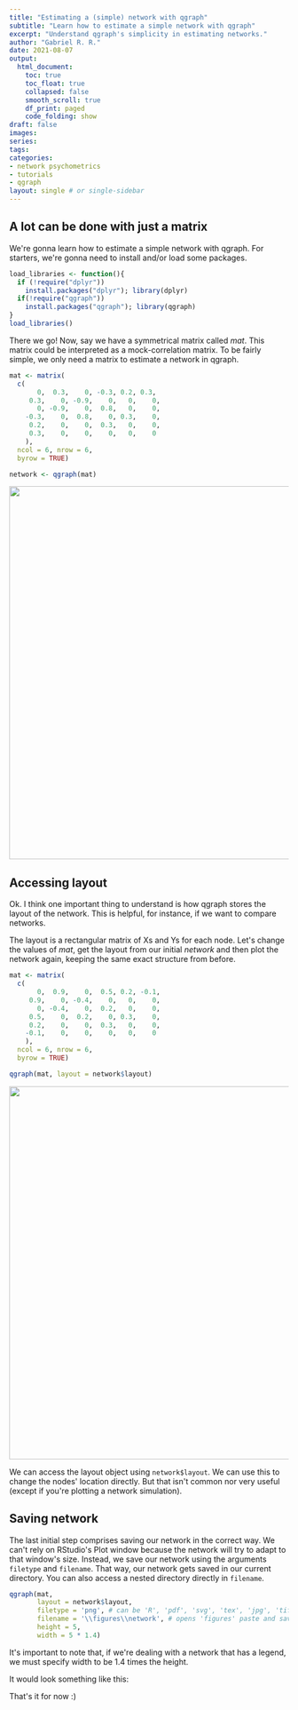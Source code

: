 ```yaml
---
title: "Estimating a (simple) network with qgraph"
subtitle: "Learn how to estimate a simple network with qgraph"
excerpt: "Understand qgraph's simplicity in estimating networks."
author: "Gabriel R. R."
date: 2021-08-07
output: 
  html_document:
    toc: true
    toc_float: true
    collapsed: false
    smooth_scroll: true
    df_print: paged
    code_folding: show
draft: false
images:
series:
tags:
categories:
- network psychometrics
- tutorials
- qgraph
layout: single # or single-sidebar
---
```

## A lot can be done with just a matrix

We're gonna learn how to estimate a simple network with qgraph.
For starters, we're gonna need to install and/or load some packages.


```r
load_libraries <- function(){
  if (!require("dplyr"))
    install.packages("dplyr"); library(dplyr)
  if(!require("qgraph"))
    install.packages("qgraph"); library(qgraph)
}
load_libraries()
```

There we go! Now, say we have a symmetrical matrix called *mat*. 
This matrix could be interpreted as a mock-correlation matrix. To be fairly
simple, we only need a matrix to estimate a network in qgraph.


```r
mat <- matrix(
  c(
       0,  0.3,    0, -0.3, 0.2, 0.3,
     0.3,    0, -0.9,    0,   0,    0,
       0, -0.9,    0,  0.8,   0,    0,
    -0.3,    0,  0.8,    0, 0.3,    0,
     0.2,    0,    0,  0.3,   0,    0,
     0.3,    0,    0,    0,   0,    0
    ),
  ncol = 6, nrow = 6,
  byrow = TRUE)

network <- qgraph(mat)
```

<img src="{{< blogdown/postref >}}index_files/figure-html/Creating matrix-1.png" width="672" />

## Accessing layout

Ok. I think one important thing to understand is how qgraph stores the layout
of the network. This is helpful, for instance, if we want to compare networks.

The layout is a rectangular matrix of Xs and Ys for each node. Let's change the 
values of *mat*, get the layout from our initial *network* and then plot
the network again, keeping the same exact structure from before.


```r
mat <- matrix(
  c(
       0,  0.9,    0,  0.5, 0.2, -0.1,
     0.9,    0, -0.4,    0,   0,    0,
       0, -0.4,    0,  0.2,   0,    0,
     0.5,    0,  0.2,    0, 0.3,    0,
     0.2,    0,    0,  0.3,   0,    0,
    -0.1,    0,    0,    0,   0,    0
    ),
  ncol = 6, nrow = 6,
  byrow = TRUE)

qgraph(mat, layout = network$layout)
```

<img src="{{< blogdown/postref >}}index_files/figure-html/Keeping layout-1.png" width="672" />

We can access the layout object using `network$layout`. We can use this to
change the nodes' location directly. But that isn't common nor very useful
(except if you're plotting a network simulation).

## Saving network

The last initial step comprises saving our network in the correct way. We can't
rely on RStudio's Plot window because the network will try to adapt to that
window's size. Instead, we save our network using the arguments `filetype` and
`filename`. That way, our network gets saved in our current directory. You can
also access a nested directory directly in `filename`.


```r
qgraph(mat, 
       layout = network$layout,
       filetype = 'png', # can be 'R', 'pdf', 'svg', 'tex', 'jpg', 'tiff', 'png'
       filename = '\\figures\\network', # opens 'figures' paste and saves there
       height = 5,
       width = 5 * 1.4)
```

It's important to note that, if we're dealing with a network that has a legend,
we must specify width to be 1.4 times the height.

It would look something like this:

That's it for now :)
